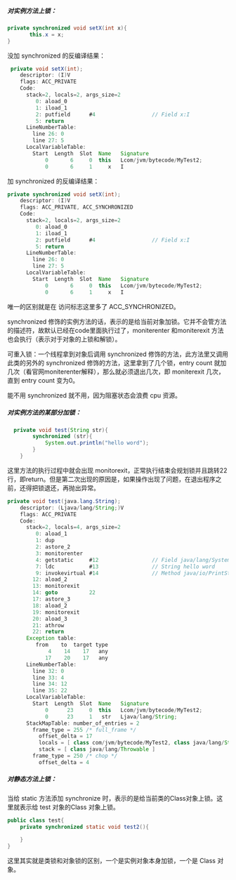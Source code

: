 

##### 对实例方法上锁：

```java
private synchronized void setX(int x){
       this.x = x;
}
```

没加 synchronized 的反编译结果：

```java
 private void setX(int);
    descriptor: (I)V
    flags: ACC_PRIVATE
    Code:
      stack=2, locals=2, args_size=2
         0: aload_0
         1: iload_1
         2: putfield      #4                  // Field x:I
         5: return
      LineNumberTable:
        line 26: 0
        line 27: 5
      LocalVariableTable:
        Start  Length  Slot  Name   Signature
            0       6     0  this   Lcom/jvm/bytecode/MyTest2;
            0       6     1     x   I

```



加 synchronized 的反编译结果：

```java
private synchronized void setX(int);
    descriptor: (I)V
    flags: ACC_PRIVATE, ACC_SYNCHRONIZED
    Code:
      stack=2, locals=2, args_size=2
         0: aload_0
         1: iload_1
         2: putfield      #4                  // Field x:I
         5: return
      LineNumberTable:
        line 26: 0
        line 27: 5
      LocalVariableTable:
        Start  Length  Slot  Name   Signature
            0       6     0  this   Lcom/jvm/bytecode/MyTest2;
            0       6     1     x   I

```

唯一的区别就是在 访问标志这里多了 ACC_SYNCHRONIZED。

synchronized 修饰的实例方法的话，表示的是给当前对象加锁。它并不会管方法的描述符，故默认已经在code里面执行过了，moniterenter 和moniterexit 方法也会执行（表示对于对象的上锁和解锁）。

可重入锁：一个线程拿到对象后调用 synchronized 修饰的方法，此方法里又调用此类的另外的 synchronized 修饰的方法，这里拿到了几个锁，entry count 就加几次（看官网moniterenter解释），那么就必须退出几次，即 moniterexit 几次，直到 entry count 变为0。

能不用 synchronized  就不用，因为阻塞状态会浪费 cpu 资源。



##### 对实例方法的某部分加锁：

```java
  private void test(String str){
        synchronized (str){
            System.out.println("hello word");
        }
    }
```

这里方法的执行过程中就会出现 monitorexit，正常执行结束会规划锁并且跳转22行，即return。但是第二次出现的原因是，如果操作出现了问题，在退出程序之前，还得把锁退还，再抛出异常。

```java
private void test(java.lang.String);
    descriptor: (Ljava/lang/String;)V
    flags: ACC_PRIVATE
    Code:
      stack=2, locals=4, args_size=2
         0: aload_1
         1: dup
         2: astore_2
         3: monitorenter
         4: getstatic     #12                 // Field java/lang/System.out:Ljava/io/PrintStream;
         7: ldc           #13                 // String hello word
         9: invokevirtual #14                 // Method java/io/PrintStream.println:(Ljava/lang/String;)V
        12: aload_2
        13: monitorexit
        14: goto          22
        17: astore_3
        18: aload_2
        19: monitorexit
        20: aload_3
        21: athrow
        22: return
      Exception table:
         from    to  target type
             4    14    17   any
            17    20    17   any
      LineNumberTable:
        line 32: 0
        line 33: 4
        line 34: 12
        line 35: 22
      LocalVariableTable:
        Start  Length  Slot  Name   Signature
            0      23     0  this   Lcom/jvm/bytecode/MyTest2;
            0      23     1   str   Ljava/lang/String;
      StackMapTable: number_of_entries = 2
        frame_type = 255 /* full_frame */
          offset_delta = 17
          locals = [ class com/jvm/bytecode/MyTest2, class java/lang/String, class java/lang/Object ]
          stack = [ class java/lang/Throwable ]
        frame_type = 250 /* chop */
          offset_delta = 4

```



##### 对静态方法上锁：

当给 static 方法添加 synchronize 时，表示的是给当前类的Class对象上锁。这里就表示给 test 对象的Class 对象上锁。

```java
public class test{
    private synchronized static void test2(){
        
    }
}
```



这里其实就是类锁和对象锁的区别，一个是实例对象本身加锁，一个是 Class 对象。